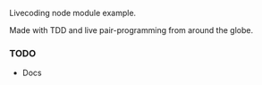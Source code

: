 Livecoding node module example.

Made with TDD and live pair-programming from around the globe.


### TODO
* Docs
